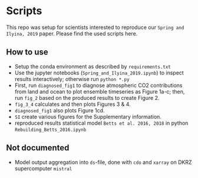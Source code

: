 # Scripts

This repo was setup for scientists interested to reproduce our `Spring and Ilyina, 2019` paper. Please find the used scripts here.

## How to use

-   Setup the conda environment as described by `requirements.txt`
-   Use the jupyter notebooks (`Spring_and_Ilyina_2019.ipynb`) to inspect results interactively; otherwise run `python *.py`
-   First, run `diagnosed_fig1` to diagnose atmospheric CO2 contributions from land and ocean to plot ensemble timeseries as Figure 1a-c;
    then, run `fig_2` based on the produced results to create Figure 2.
-   `fig_3_4` calculates and then plots Figures 3 & 4.
-   `diagnosed_fig1` also plots Figure 1cd.
-   `SI` create various figures for the Supplementary information.
-   reproduced results statistical model `Betts et al. 2016, 2018` in python `Rebuilding_Betts_2016.ipynb`

## Not documented

-   Model output aggregation into `ds`-file, done with `cdo` and `xarray` on DKRZ supercomputer `mistral`
